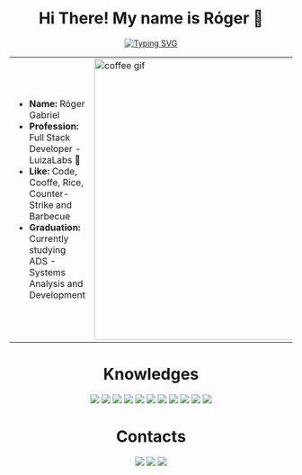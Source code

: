 <h1 align="center"> Hi There! My name is Róger 🍚 </h1>

<p align="center">
  <a href="https://git.io/typing-svg">
    <img src="https://readme-typing-svg.herokuapp.com/?color=F55BF2&size=30&center=true&vCenter=true&width=1000&lines=I+Like+To+Code+👨‍💻;And+Cooffe+:%29" alt="Typing SVG" />
  </a>
</p>

<table align="center">
  <tr>
    <td>
      <ul>
        <li><b>Name:</b> Róger Gabriel</li>
        <li><b>Profession:</b> Full Stack Developer - LuizaLabs 🏢 </li>
        <li><b>Like:</b> Code, Cooffe, Rice, Counter-Strike and Barbecue</li>
        <li><b>Graduation:</b> Currently studying ADS 
        - Systems Analysis and Development </li>
      </ul>
    </td>
    <td>
      <img src="https://tenor.com/pt-PT/view/coffee-overflow-spill-drink-kobuyasu-gif-16826930.gif" width="500" alt="coffee gif" />
    </td>
  </tr>
</table>

<h1 align="center" >  Knowledges </h1>
<div align="center">
  <img src="https://img.shields.io/badge/html5%20-%23E34F26.svg?&style=for-the-badge&logo=html5&logoColor=white"/>
  <img src="https://img.shields.io/badge/javascript%20-%23323330.svg?&style=for-the-badge&logo=javascript&logoColor=%23F7DF1E"/>
  <img src="https://img.shields.io/badge/typescript%20-%23323330.svg?&style=for-the-badge&logo=typescript&logoColor=%2f68ec"/>
  <img src="https://img.shields.io/badge/java%20-%23323330.svg?&style=for-the-badge&logo=openjdk"/>
  <img src="https://img.shields.io/badge/python%20-%23323330.svg?&style=for-the-badge&logo=python"/>
  <img src="https://img.shields.io/badge/react%20-%23323330.svg?&style=for-the-badge&logo=react"/>
  <img src="https://img.shields.io/badge/threejs%20-%23323330.svg?&style=for-the-badge&logo=threedotjs"/>
  <img src="https://img.shields.io/badge/springBoot%20-%23323330.svg?&style=for-the-badge&logo=springboot"/>
  <img src="https://img.shields.io/badge/postgresql%20-%23323330.svg?&style=for-the-badge&logo=postgresql"/>
  <img src="https://img.shields.io/badge/git%20-%23F05033.svg?&style=for-the-badge&logo=git&logoColor=white"/>
  <img src="https://img.shields.io/badge/linux%20-%23323330.svg?&style=for-the-badge&logo=linux"/>
</div>
<h1 align="center" >  Contacts </h1>
<div align="center">
 <img src="https://img.shields.io/badge/rojooooooooooooooooooooooooooooo%20-%237289DA.svg?&style=for-the-badge&logo=discord&logoColor=white"/>
 <img src="https://img.shields.io/badge/rogergabriel201723@gmail.com%20-%23323330.svg?&style=for-the-badge&logo=gmail&logoColor=$da2c18"/>
 <a href="https://steamcommunity.com/profiles/76561198982561739/">
   <img src="https://img.shields.io/badge/Rice%20-%23323330.svg?&style=for-the-badge&logo=steam&logoColor=blue"/>
 </a>
</div>



